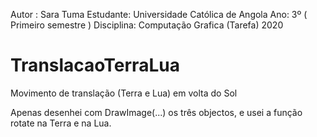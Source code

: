  Autor : Sara Tuma
 Estudante: Universidade Católica de Angola
 Ano: 3º ( Primeiro semestre )
 Disciplina: Computação Grafica (Tarefa)
 2020

# TranslacaoTerraLua
Movimento de translação (Terra e Lua) em volta do Sol

Apenas desenhei com DrawImage(...) os três objectos, e usei a função rotate na Terra e na Lua.
